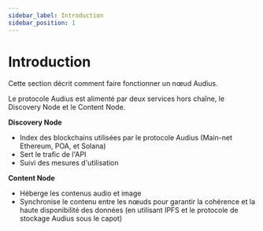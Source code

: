 ```yaml
---
sidebar_label: Introduction
sidebar_position: 1
---
```


# Introduction

Cette section décrit comment faire fonctionner un nœud Audius.

Le protocole Audius est alimenté par deux services hors chaîne, le Discovery Node et le Content Node.

**Discovery Node**

* Index des blockchains utilisées par le protocole Audius \(Main-net Ethereum, POA, et Solana\)
* Sert le trafic de l'API
* Suivi des mesures d'utilisation

**Content Node**

* Héberge les contenus audio et image
* Synchronise le contenu entre les nœuds pour garantir la cohérence et la haute disponibilité des données (en utilisant IPFS et le protocole de stockage Audius sous le capot)
